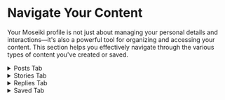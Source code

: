 # Navigate Your Content

Your Moseiki profile is not just about managing your personal details and interactions—it's also a powerful tool for organizing and accessing your content. This section helps you effectively navigate through the various types of content you've created or saved.

<details>

<summary>Posts Tab</summary>

You can view all your posts by selecting the Posts Tab from your profile. **Posts** are your main content on Moseiki. Here, you can view all the posts you've shared, including photos, videos, and polls. This tab allows you to track the engagement each post receives and manage them directly with options like edit or delete.

</details>

<details>

<summary>Stories Tab</summary>

You can view the stories you shared by clicking the Stories Tab in your profile. **Stories** provide a dynamic way to share content that is visible for 24 hours before disappearing. In this tab, you can view past stories, see viewer statistics, and access stories you've archived. Learn [How to Create and Share a Story](../../moseiki-features/stories.md#create-and-share-a-story).

</details>

<details>

<summary>Replies Tab</summary>

You can view your replies **Replies** to your interactions on posts made by others by clicking the Replies Tab in your profile. This tab organizes all the comments you've made across Moseiki, allowing you to revisit conversations or follow up on discussions.

</details>

<details>

<summary>Saved Tab</summary>

You can view your sved posts from other users by clicking the Saved Tab in your profile. The **Saved** section is your personal collection of posts and content that you find meaningful or want to access quickly in the future. Here, you can organize saved posts into collections or categories for easy retrieval.

</details>
